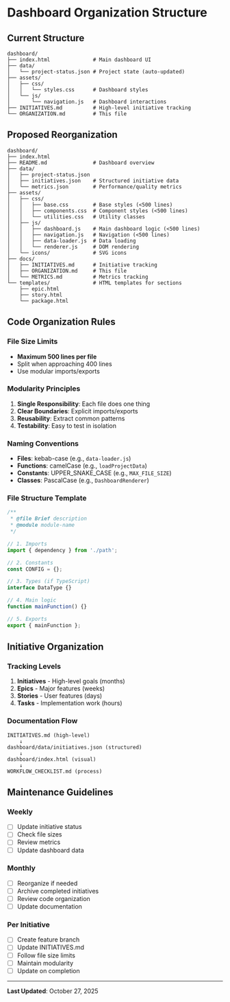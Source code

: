 # Dashboard Organization Structure

## Current Structure

```
dashboard/
├── index.html              # Main dashboard UI
├── data/
│   └── project-status.json # Project state (auto-updated)
├── assets/
│   ├── css/
│   │   └── styles.css      # Dashboard styles
│   └── js/
│       └── navigation.js   # Dashboard interactions
├── INITIATIVES.md          # High-level initiative tracking
└── ORGANIZATION.md         # This file
```

## Proposed Reorganization

```
dashboard/
├── index.html
├── README.md               # Dashboard overview
├── data/
│   ├── project-status.json
│   ├── initiatives.json    # Structured initiative data
│   └── metrics.json        # Performance/quality metrics
├── assets/
│   ├── css/
│   │   ├── base.css        # Base styles (<500 lines)
│   │   ├── components.css  # Component styles (<500 lines)
│   │   └── utilities.css   # Utility classes
│   ├── js/
│   │   ├── dashboard.js    # Main dashboard logic (<500 lines)
│   │   ├── navigation.js   # Navigation (<500 lines)
│   │   ├── data-loader.js  # Data loading
│   │   └── renderer.js     # DOM rendering
│   └── icons/              # SVG icons
├── docs/
│   ├── INITIATIVES.md      # Initiative tracking
│   ├── ORGANIZATION.md     # This file
│   └── METRICS.md          # Metrics tracking
└── templates/              # HTML templates for sections
    ├── epic.html
    ├── story.html
    └── package.html
```

## Code Organization Rules

### File Size Limits
- **Maximum 500 lines per file**
- Split when approaching 400 lines
- Use modular imports/exports

### Modularity Principles
1. **Single Responsibility**: Each file does one thing
2. **Clear Boundaries**: Explicit imports/exports
3. **Reusability**: Extract common patterns
4. **Testability**: Easy to test in isolation

### Naming Conventions
- **Files**: kebab-case (e.g., `data-loader.js`)
- **Functions**: camelCase (e.g., `loadProjectData`)
- **Constants**: UPPER_SNAKE_CASE (e.g., `MAX_FILE_SIZE`)
- **Classes**: PascalCase (e.g., `DashboardRenderer`)

### File Structure Template
```javascript
/**
 * @file Brief description
 * @module module-name
 */

// 1. Imports
import { dependency } from './path';

// 2. Constants
const CONFIG = {};

// 3. Types (if TypeScript)
interface DataType {}

// 4. Main logic
function mainFunction() {}

// 5. Exports
export { mainFunction };
```

## Initiative Organization

### Tracking Levels
1. **Initiatives** - High-level goals (months)
2. **Epics** - Major features (weeks)
3. **Stories** - User features (days)
4. **Tasks** - Implementation work (hours)

### Documentation Flow
```
INITIATIVES.md (high-level)
    ↓
dashboard/data/initiatives.json (structured)
    ↓
dashboard/index.html (visual)
    ↓
WORKFLOW_CHECKLIST.md (process)
```

## Maintenance Guidelines

### Weekly
- [ ] Update initiative status
- [ ] Check file sizes
- [ ] Review metrics
- [ ] Update dashboard data

### Monthly
- [ ] Reorganize if needed
- [ ] Archive completed initiatives
- [ ] Review code organization
- [ ] Update documentation

### Per Initiative
- [ ] Create feature branch
- [ ] Update INITIATIVES.md
- [ ] Follow file size limits
- [ ] Maintain modularity
- [ ] Update on completion

---

**Last Updated**: October 27, 2025
